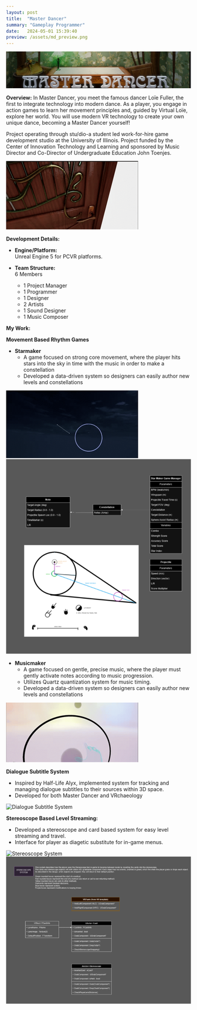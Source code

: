 ```yaml
---
layout: post
title:  "Master Dancer"
summary: "Gameplay Programmer"
date:   2024-05-01 15:39:40
preview: /assets/md_preview.png
---
```


![Title Image](/assets/MD_TitleCard.png)

**Overview:**
In Master Dancer, you meet the famous dancer Loïe Fuller, the first to integrate technology into modern dance. As a player, you engage in action games to learn her movement principles and, guided by Virtual Loïe, explore her world. You will use modern VR technology to create your own unique dance, becoming a Master Dancer yourself!

Project operating through stu/dio-a student led work-for-hire game development studio at the University of Illinois. Project funded by the Center of Innovation Technology and Learning and sponsored by Music Director and Co-Director of Undergraduate Education John Toenjes.

![Rhythm Minigame System](/assets/md_gif3.gif)

**Development Details:**
   - **Engine/Platform:**  
   Unreal Engine 5 for PCVR platforms.

   - **Team Structure:**  
   6 Members
      - 1 Project Manager
      - 1 Programmer
      - 1 Designer
      - 2 Artists
      - 1 Sound Designer
      - 1 Music Composer

**My Work:**

**Movement Based Rhythm Games**
   - **Starmaker**
      - A game focused on strong core movement, where the player hits stars into the sky in time with the music in order to make a constellation
      - Developed a data-driven system so designers can easily author new levels and constellations
         
![Starmaker Minigame System](/assets/md_gif4.gif)
![Starmaker TDD](/assets/StarmakerSystem.png) 

   - **Musicmaker**
      - A game focused on gentle, precise music, where the player must gently activate notes according to music progression.
      - Utilizes Quartz quantization system for music timing.
      - Developed a data-driven system so designers can easily author new levels and constellations
         
![Rhythm Minigame System](/assets/md_gif.gif)

**Dialogue Subtitle System**
   - Inspired by Half-Life Alyx, implemented system for tracking and managing dialogue subtitles to their sources within 3D space.
   - Developed for both Master Dancer and VRchaeology

![Dialogue Subtitle System](/assets/vr_subtitle.gif)

**Stereoscope Based Level Streaming:**  
   - Developed a stereoscope and card based system for easy level streaming and travel.
   - Interface for player as diagetic substitute for in-game menus.

![Stereoscope System](/assets/md_gif2.gif)
![Stereoscope TDD](/assets/StereoscopeSystem.png)

